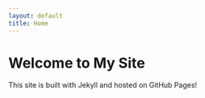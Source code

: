 ```yaml
---
layout: default
title: Home
---
```


# Welcome to My Site

This site is built with Jekyll and hosted on GitHub Pages!
